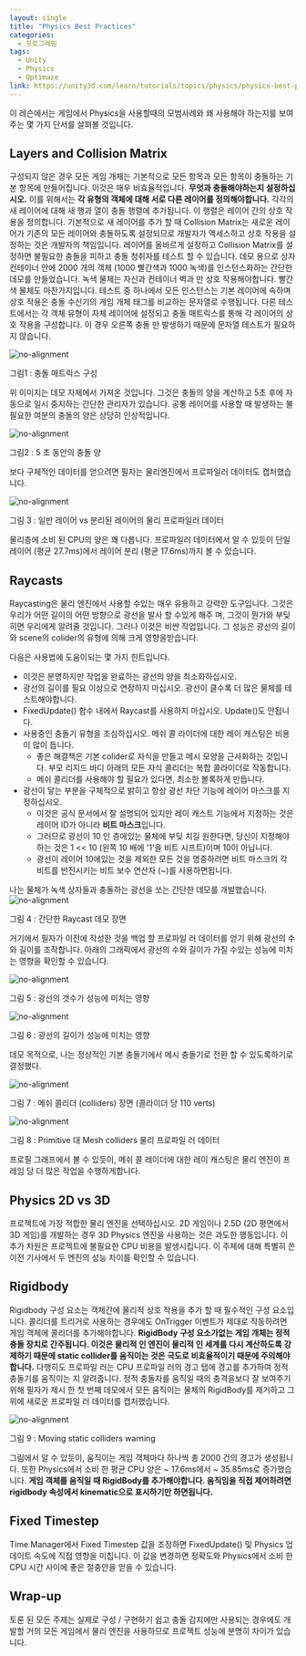 ```yaml
---
layout: single
title: "Physics Best Practices"
categories: 
  - 프로그래밍
tags:
  - Unity
  - Physics
  - Optimaze
link: https://unity3d.com/learn/tutorials/topics/physics/physics-best-practices?playlist=30089
---
```

이 레슨에서는 게임에서 Physics을 사용할때의 모범사례와 왜 사용해야 하는지를 보여주는 몇 가지 단서를 살펴볼 것입니다.

## Layers and Collision Matrix

구성되지 않은 경우 모든 게임 개체는 기본적으로 모든 항목과 모든 항목이 충돌하는 기본 항목에 만들어집니다. 이것은 매우 비효율적입니다. **무엇과 충돌해야하는지 설정하십시오.** 이를 위해서는 **각 유형의 객체에 대해 서로 다른 레이어를 정의해야합니다.** 각각의 새 레이어에 대해 새 행과 열이 충돌 행렬에 추가됩니다. 이 행렬은 레이어 간의 상호 작용을 정의합니다. 기본적으로 새 레이어를 추가 할 때 Collision Matrix는 새로운 레이어가 기존의 모든 레이어와 충돌하도록 설정되므로 개발자가 액세스하고 상호 작용을 설정하는 것은 개발자의 책임입니다. 레이어를 올바르게 설정하고 Collision Matrix를 설정하면 불필요한 충돌을 피하고 충돌 청취자를 테스트 할 수 있습니다. 데모 용으로 상자 컨테이너 안에 2000 개의 객체 (1000 빨간색과 1000 녹색)를 인스턴스화하는 간단한 데모를 만들었습니다. 녹색 물체는 자신과 컨테이너 벽과 만 상호 작용해야합니다. 빨간색 물체도 마찬가지입니다. 테스트 중 하나에서 모든 인스턴스는 기본 레이어에 속하며 상호 작용은 충돌 수신기의 게임 개체 태그를 비교하는 문자열로 수행됩니다. 다른 테스트에서는 각 객체 유형이 자체 레이어에 설정되고 충돌 매트릭스를 통해 각 레이어의 상호 작용을 구성합니다. 이 경우 오른쪽 충돌 만 발생하기 때문에 문자열 테스트가 필요하지 않습니다.

![no-alignment](https://unity3d.com/sites/default/files/styles/original/public/learn/physicsbestpractices01.png?itok=_dqpXRM7)

그림1 : 충돌 매트릭스 구성

위 이미지는 데모 자체에서 가져온 것입니다. 그것은 충돌의 양을 계산하고 5초 후에 자동으로 일시 중지하는 간단한 관리자가 있습니다. 공통 레이어를 사용할 때 발생하는 불필요한 여분의 충돌의 양은 상당히 인상적입니다.

![no-alignment](https://unity3d.com/sites/default/files/styles/original/public/learn/physicsbestpractices02.png?itok=VdK0kAF8)

그림2 : 5 초 동안의 충돌 양

보다 구체적인 데이터를 얻으려면 필자는 물리엔진에서 프로파일러 데이터도 캡처했습니다.

![no-alignment](https://unity3d.com/sites/default/files/styles/original/public/learn/physicsbestpractices03.png?itok=IHogM3gg)

그림 3 : 일반 레이어 vs 분리된 레이어의 물리 프로파일러 데이터

물리층에 소비 된 CPU의 양은 꽤 다릅니다. 프로파일러 데이터에서 알 수 있듯이 단일 레이어 (평균 27.7ms)에서 레이어 분리 (평균 17.6ms)까지 볼 수 있습니다.

## Raycasts

Raycasting은 물리 엔진에서 사용할 수있는 매우 유용하고 강력한 도구입니다. 그것은 우리가 어떤 길이의 어떤 방향으로 광선을 발사 할 수있게 해주 며, 그것이 뭔가와 부딪히면 우리에게 알려줄 것입니다. 그러나 이것은 비싼 작업입니다. 그 성능은 광선의 길이와 scene의 colider의 유형에 의해 크게 영향을받습니다.

다음은 사용법에 도움이되는 몇 가지 힌트입니다.

* 이것은 분명하지만 작업을 완료하는 광선의 양을 최소화하십시오.
* 광선의 길이를 필요 이상으로 연장하지 마십시오. 광선이 클수록 더 많은 물체를 테스트해야합니다.
* FixedUpdate() 함수 내에서 Raycast를 사용하지 마십시오. Update()도 안됩니다.
* 사용중인 충돌기 유형을 조심하십시오. 메쉬 콜 라이더에 대한 레이 캐스팅은 비용이 많이 듭니다.
  * 좋은 해결책은 기본 colider로 자식을 만들고 메시 모양을 근사화하는 것입니다. 부모 리지드 바디 아래의 모든 자식 콜리더는 복합 콜라이더로 작동합니다.
  * 메쉬 콜리더를 사용해야 할 필요가 있다면, 최소한 볼록하게 만듭니다.
* 광선이 닿는 부분을 구체적으로 밝히고 항상 광선 차단 기능에 레이어 마스크를 지정하십시오.
  * 이것은 공식 문서에서 잘 설명되어 있지만 레이 캐스트 기능에서 지정하는 것은 레이어 ID가 아니라 **비트 마스크**입니다.
  * 그러므로 광선이 10 인 층에있는 물체에 부딪 치길 원한다면, 당신이 지정해야하는 것은 1 << 10 (왼쪽 10 배에 '1'을 비트 시프트)이며 10이 아닙니다.
  * 광선이 레이어 10에있는 것을 제외한 모든 것을 명중하려면 비트 마스크의 각 비트를 반전시키는 비트 보수 연산자 (~)를 사용하면됩니다.

나는 물체가 녹색 상자들과 충돌하는 광선을 쏘는 간단한 데모를 개발했습니다.
![no-alignment](https://unity3d.com/sites/default/files/styles/original/public/learn/physicsbestpractices04.png?itok=MmAXktdT)

그림 4 : 간단한 Raycast 데모 장면

거기에서 필자가 이전에 작성한 것을 백업 할 프로파일 러 데이터를 얻기 위해 광선의 수와 길이를 조작합니다. 아래의 그래픽에서 광선의 수와 길이가 가질 수있는 성능에 미치는 영향을 확인할 수 있습니다.

![no-alignment](https://unity3d.com/sites/default/files/styles/original/public/learn/physicsbestpractices05.png?itok=1rsbKL_o)

그림 5 : 광선의 갯수가 성능에 미치는 영향

![no-alignment](https://unity3d.com/sites/default/files/styles/original/public/learn/physicsbestpractices06.png?itok=zDYceKTk)

그림 6 : 광선의 길이가 성능에 미치는 영향

데모 목적으로, 나는 정상적인 기본 충돌기에서 메시 충돌기로 전환 할 수 있도록하기로 결정했다.

![no-alignment](https://unity3d.com/sites/default/files/styles/original/public/learn/physicsbestpractices07.png?itok=8xWfcU2B)

그림 7 : 메쉬 콜리더 (colliders) 장면 (콜라이더 당 110 verts)

![no-alignment](https://unity3d.com/sites/default/files/styles/original/public/learn/physicsbestpractices08.png?itok=whLx5PFx)

그림 8 : Primitive 대 Mesh colliders 물리 프로파일 러 데이터

프로필 그래프에서 볼 수 있듯이, 메쉬 콜 레이더에 대한 레이 캐스팅은 물리 엔진이 프레임 당 더 많은 작업을 수행하게합니다.

## Physics 2D vs 3D
프로젝트에 가장 적합한 물리 엔진을 선택하십시오. 2D 게임이나 2.5D (2D 평면에서 3D 게임)를 개발하는 경우 3D Physics 엔진을 사용하는 것은 과도한 행동입니다. 이 추가 차원은 프로젝트에 불필요한 CPU 비용을 발생시킵니다. 이 주제에 대해 특별히 쓴 이전 기사에서 두 엔진의 성능 차이를 확인할 수 있습니다.

## Rigidbody
Rigidbody 구성 요소는 객체간에 물리적 상호 작용을 추가 할 때 필수적인 구성 요소입니다. 콜리더를 트리거로 사용하는 경우에도 OnTrigger 이벤트가 제대로 작동하려면 게임 객체에 콜리더를 추가해야합니다. **RigidBody 구성 요소가없는 게임 개체는 정적 충돌 장치로 간주됩니다. 이것은 물리적 인 엔진이 물리적 인 세계를 다시 계산하도록 강제하기 때문에 static collider를 움직이는 것은 극도로 비효율적이기 때문에 주의해야합니다.** 다행히도 프로파일 러는 CPU 프로파일 러의 경고 탭에 경고를 추가하여 정적 충돌기를 움직이는 지 알려줍니다. 정적 충돌자를 움직일 때의 충격을보다 잘 보여주기 위해 필자가 제시 한 첫 번째 데모에서 모든 움직이는 물체의 RigidBody를 제거하고 그 위에 새로운 프로파일 러 데이터를 캡처했습니다.

![no-alignment](https://unity3d.com/sites/default/files/styles/original/public/learn/physicsbestpractices09.png?itok=K_7OzfYr)

그림 9 : Moving static colliders warning

그림에서 알 수 있듯이, 움직이는 게임 객체마다 하나씩 총 2000 건의 경고가 생성됩니다. 또한 Physics에서 소비 한 평균 CPU 양은 ~ 17.6ms에서 ~ 35.85ms로 증가했습니다. **게임 객체를 움직일 때 RigidBody를 추가해야합니다. 움직임을 직접 제어하려면 rigidbody 속성에서 kinematic으로 표시하기만 하면됩니다.**

## Fixed Timestep
Time Manager에서 Fixed Timestep 값을 조정하면 FixedUpdate() 및 Physics 업데이트 속도에 직접 영향을 미칩니다. 이 값을 변경하면 정확도와 Physics에서 소비 한 CPU 시간 사이에 좋은 절충안을 얻을 수 있습니다.

## Wrap-up
토론 된 모든 주제는 실제로 구성 / 구현하기 쉽고 충돌 감지에만 사용되는 경우에도 개발할 거의 모든 게임에서 물리 엔진을 사용하므로 프로젝트 성능에 분명히 차이가 있습니다.

